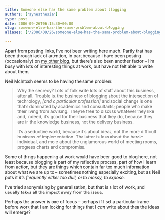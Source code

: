 ```yaml
---
title: Someone else has the same problem about blogging
authors: ["synesthesia"]
type: post
date: 2006-09-26T06:15:30+00:00
slug: someone-else-has-the-same-problem-about-blogging 
aliases: ["/2006/09/26/someone-else-has-the-same-problem-about-blogging"]

---
```

Apart from posting links, I&#8217;ve not been writing here much. Partly that has been through lack of attention, in part because I have been posting (occasionally) on [my other blog][1], but there&#8217;s also been another factor &#8211; I&#8217;m busy with lots of interesting things at work, but have not felt able to write about them.

Neil McIntosh [seems to be having the same problem][2]:

<blockquote cite="https://www.completetosh.com/weblog/2006/09/why_i_delete_mo.html">
  <p>
    Why the secrecy? Lots of folk write lots of stuff about this business, after all. Trouble is, the business of blogging about the intersection of technology, <em>[and a particular profession]</em> and social change is one that&#8217;s dominated by academics and consultants; people who make their living from advising. They&#8217;re free to discuss whatever they like and, indeed, it&#8217;s good for their business that they do, because they are in the knowledge business, not the delivery business.
  </p>
  
  <p>
    It&#8217;s a seductive world, because it&#8217;s about ideas, not the more difficult business of implementation. The latter is less about the heroic individual, and more about the unglamorous world of meeting rooms, progress charts and compromise.
  </p>
</blockquote>

Some of things happening at work would have been good to blog here, not least because blogging is part of my reflective process, part of how I learn from action, but they are things which contain far too much information about what we are up to &#8211; sometimes nothing especially exciting, but as Neil puts it <cite title="https://www.completetosh.com/weblog/2006/09/why_i_delete_mo.html">it&#8217;s frequently either too dull, or to messy, to expose.</cite>

I&#8217;ve tried anonymising by generalisation, but that is a lot of work, and usually takes all the impact away from the issue.

Perhaps the answer is one of focus &#8211; perhaps if I set a particular frame before work that I am looking for things that I _can_ write about then the ideas will emerge?

 [1]: https://www.synesthesia.co.uk/msp/
 [2]: https://www.completetosh.com/weblog/2006/09/why_i_delete_mo.html
